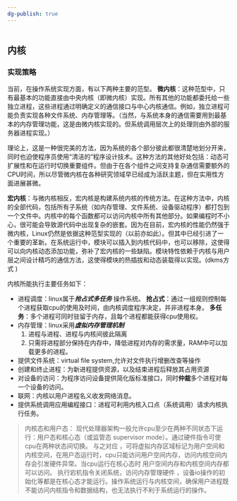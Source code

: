 ```yaml
---
dg-publish: true
---
```

```toc
```
## 内核
### 实现策略
当前，在操作系统实现方面，有以下两种主要的范型。
**微内核**：这种范型中，只有最基本的功能直接由中央内核（即微内核）实现。所有其他的功能都委托给一些独立进程，这些进程通过明确定义的通信接口与中心内核通信。例如，独立进程可能负责实现各种文件系统、内存管理等。（当然，与系统本身的通信需要用到最基本的内存管理功能，这是由微内核实现的。但系统调用层次上的处理则由外部的服务器进程实现。）

理论上，这是一种很完美的方法，因为系统的各个部分彼此都很清楚地划分开来，同时也迫使程序员使用“清洁的”程序设计技术。这种方法的其他好处包括：动态可扩展性和在运行时切换重要组件。但由于在各个组件之间支持复杂通信需要额外的CPU时间，所以尽管微内核在各种研究领域早已经成为活跃主题，但在实用性方面进展甚微。

**宏内核**：与微内核相反，宏内核是构建系统内核的传统方法。在这种方法中，内核的全部代码，包括所有子系统（如内存管理、文件系统、设备驱动程序）都打包到一个文件中。内核中的每个函数都可以访问内核中所有其他部分。如果编程时不小心，很可能会导致源代码中出现复杂的嵌套。因为在目前，宏内核的性能仍然强于微内核，Linux仍然是依据这种范型实现的（以前亦如此）。但其中已经引进了一个重要的革新。在系统运行中，模块可以插入到内核代码中，也可以移除，这使得可以向内核动态添加功能，弥补了宏内核的一些缺陷。模块特性依赖于内核与用户层之间设计精巧的通信方法，这使得模块的热插拔和动态装载得以实现。(dkms方式 )


内核所能执行主要任务如下：
- 进程调度：linux属于***抢占式多任务*** 操作系统。
	__抢占式__：通过一组规则控制每个进程获取cpu的使用及时间，由内核调度程序决定，并非进程本身。
	__多任务__：多个进程可同时驻留于内存，且每个进程都能获得cpu使用权。
- 内存管理：linux采用***虚拟内存管理机制*** 
	1. 进程与进程、进程与内核间彼此隔离
	2. 只需将进程部分保持在内存中，降低进程对内存的需求量，RAM中可以加载更多的进程。
- 提供文件系统：virtual file system,允许对文件执行增删改查等操作
- 创建和终止进程：为新进程提供资源，以及结束进程后释放其占用资源
- 对设备的访问：为程序访问设备提供简化版标准接口，同时**仲裁**多个进程对每一个设备的访问。
- 联网：内核以用户进程名义收发网络消息。
- 提供系统调用应用编程接口：进程可利用内核入口点（系统调用）请求内核执行任务。

>内核态和用户态：
>现代处理器架构一般允许cpu至少在两种不同状态下运行：用户态和核心态（或监管态 supervisor mode）。通过硬件指令可使cpu在两种状态间切换。
>与之对应 ，可将虚拟内存区域标记为用户空间和内核空间，在用户态运行时，cpu只能访问用户空间内存，访问内核空间内存会引发硬件异常。当cpu运行在核心态时 用户空间内存和内核空间内存都可以访问。
>执行宕机指令关闭系统，访问内存管理硬件 ，设备io操作的初始化等都是在核心态才能运行。操作系统运行与内核空间，确保用户进程既不能访问内核指令和数据结构，也无法执行不利于系统运行的操作。





